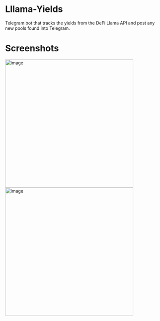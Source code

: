 # Lllama-Yields
Telegram bot that tracks the yields from the DeFi Llama API and post any new pools found into Telegram.

# Screenshots
<img width="412" alt="image" src="https://github.com/gcs1915/Lllama-Yields/assets/104216578/b82b7acb-cb15-49b2-a8a6-d34e771ccc7f">
<img width="412" alt="image" src="https://github.com/gcs1915/Lllama-Yields/assets/104216578/151ffa07-6313-464f-a02e-41557047ca54">

